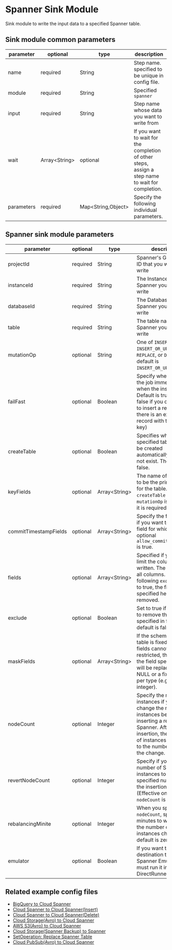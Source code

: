 # Spanner Sink Module

Sink module to write the input data to a specified Spanner table.

## Sink module common parameters

| parameter | optional | type | description |
| --- | --- | --- | --- |
| name | required | String | Step name. specified to be unique in config file. |
| module | required | String | Specified `spanner` |
| input | required | String | Step name whose data you want to write from |
| wait | Array<String\> | optional | If you want to wait for the completion of other steps, assign a step name to wait for completion. |
| parameters | required | Map<String,Object\> | Specify the following individual parameters. |

## Spanner sink module parameters

| parameter             | optional | type | description                                                                                                                                                                                                 |
|-----------------------| --- | --- |-------------------------------------------------------------------------------------------------------------------------------------------------------------------------------------------------------------|
| projectId             | required | String | Spanner's GCP Project ID that you want to write                                                                                                                                                             |
| instanceId            | required | String | The Instance ID of the Spanner you want to write                                                                                                                                                            |
| databaseId            | required | String | The Database ID of the Spanner you want to write                                                                                                                                                            |
| table                 | required | String | The table name of the Spanner you want to write                                                                                                                                                             |
| mutationOp            | optional | String | One of `INSERT`, `UPDATE`, `INSERT_OR_UPDATE`, `REPLACE`, or `DELETE`. The default is `INSERT_OR_UPDATE`.                                                                                                   |
| failFast              | optional | Boolean | Specify whether to fail the job immediately when the insert fails. Default is true. (Specify false if you don't want to insert a record if there is an existing record with the same key)                   |
| createTable           | optional | Boolean | Specifies whether the specified table should be created automatically if it does not exist. The default is false.                                                                                           |
| keyFields             | optional | Array<String\> | The name of the fields to be the primary key for the table. If `createTable` is true, or if `mutationOp` is DELETE, it is required.                                                                         |
| commitTimestampFields | optional | Array<String\> | Specify the field name if you want to insert a field for which the optional `allow_commit_timestamp` is true.                                                                                                 |
| fields                | optional | Array<String\> | Specified if you want to limit the columns to be written. The default is all columns. If the following `exclude` is set to true, the field specified here will be removed.                                  |
| exclude               | optional | Boolean | Set to true if you want to remove the fields specified in fields. The default is false.                                                                                                                     |
| maskFields            | optional | Array<String\> | If the schema of the table is fixed and the fields cannot be restricted, the value of the field specified here will be replaced by NULL or a fixed value per type (e.g. 0 for an integer).                  |
| nodeCount             | optional | Integer | Specify the number of instances if you want to change the number of instances before inserting a record into Spanner. After insertion, the number of instances will revert to the number before the change. |
| revertNodeCount       | optional | Integer | Specify if you want the number of Spanner instances to be the specified number after the insertion is finished. (Effective only when `nodeCount` is specified)                                              |
| rebalancingMinite     | optional | Integer | When you specify `nodeCount`, specify the minutes to wait after the number of instances change. default is zero.                                                                                            |
| emulator              | optional | Boolean | If you want to destination the local Spanner Emulator, you must run it in DirectRunner.                                                                                                                     |

## Related example config files

* [BigQuery to Cloud Spanner](../../../../examples/bigquery-to-spanner.json)
* [Cloud Spanner to Cloud Spanner(Insert)](../../../../examples/spanner-to-spanner.json)
* [Cloud Spanner to Cloud Spanner(Delete)](../../../../examples/spanner-to-spanner-delete.json)
* [Cloud Storage(Avro) to Cloud Spanner](../../../../examples/avro-to-spanner.json)
* [AWS S3(Avro) to Cloud Spanner](../../../../examples/aws-avro-to-spanner.json)
* [Cloud Storage(Spanner Backup) to Spanner](../../../../examples/import-spanner-backup.json)
* [SetOperation: Replace Spanner Table](../../../../examples/setoperation-replace-spanner.json)
* [Cloud PubSub(Avro) to Cloud Spanner](../../../../examples/pubsub-avro-to-spanner.json)
